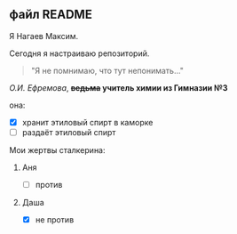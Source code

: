 ## файл README ##

Я Нагаев Максим.

Сегодня я настраиваю репозиторий.

> "Я не помнимаю, что тут непонимать..."

*О.И. Ефремова*, **~~ведьма~~ учитель химии из Гимназии №3**

она:
- [x] хранит этиловый спирт в каморке
- [ ] раздаёт этиловый спирт

Мои жертвы сталкерина:
1. Аня

   - [ ] против
3. Даша

   - [x] не против
